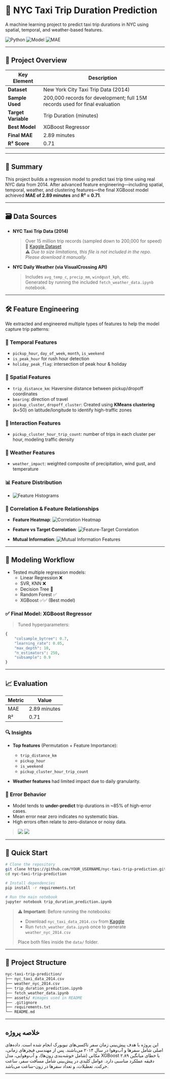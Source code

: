 
# 🚖 NYC Taxi Trip Duration Prediction

A machine learning project to predict taxi trip durations in NYC using spatial, temporal, and weather-based features.

![Python](https://img.shields.io/badge/Python-3.13-blue)
![Model](https://img.shields.io/badge/Model-XGBoost-green)
![MAE](https://img.shields.io/badge/MAE-2.89_min-lightgrey)

---

## 📌 Project Overview


| **Key Element**     | **Description**                                                                 |
|---------------------|---------------------------------------------------------------------------------|
| **Dataset**         | New York City Taxi Trip Data (2014) |
| **Sample Used**     | 200,000 records for development; full 15M records used for final evaluation    |
| **Target Variable** | Trip Duration (minutes)   |
| **Best Model**      | XGBoost Regressor    |
| **Final MAE**       | 2.89 minutes   |
| **R² Score**        | 0.71      |

---

## 🧠 Summary

This project builds a regression model to predict taxi trip time using real NYC data from 2014. After advanced feature engineering—including spatial, temporal, weather, and clustering features—the final XGBoost model achieved **MAE of 2.89 minutes** and **R² = 0.71**.

---

## 🗃️ Data Sources

- **NYC Taxi Trip Data (2014)**  
  > Over 15 million trip records (sampled down to 200,000 for speed)  
  🔗 [Kaggle Dataset](https://www.kaggle.com/datasets/kentonnlp/2014-new-york-city-taxi-trips)  
  ⚠️ *Due to size limitations, this file is not included in the repo. Please download it manually.*

- **NYC Daily Weather (via VisualCrossing API)**  
  > Includes `avg_temp_c`, `precip_mm`, `windgust_kph`, etc.  
  > Generated by running the included `fetch_weather_data.ipynb` notebook.

---

## 🛠️ Feature Engineering

We extracted and engineered multiple types of features to help the model capture trip patterns:

### 🔸 Temporal Features
- `pickup_hour`, `day_of_week`, `month`, `is_weekend`
- `is_peak_hour` for rush hour detection
- `holiday_peak_flag`: intersection of peak hour & holiday

### 🔸 Spatial Features
- `trip_distance_km`: Haversine distance between pickup/dropoff coordinates
- `bearing`: direction of travel
- `pickup_cluster`, `dropoff_cluster`:  Created using **KMeans clustering** (k=50) on latitude/longitude to identify high-traffic zones

### 🔸 Interaction Features
- `pickup_cluster_hour_trip_count`: number of trips in each cluster per hour, modeling traffic density

### 🔸 Weather Features
- `weather_impact`: weighted composite of precipitation, wind gust, and temperature

### 📊 Feature Distribution

- ![Feature Histograms](assets/feature_histograms.png)

### 🔗 Correlation & Feature Relationships

- **Feature Heatmap**:
  ![Correlation Heatmap](assets/correlation_heatmap.png)

- **Feature vs Target Correlation**:
  ![Feature-Target Correlation](assets/feature_target_correlation.png)

- **Mutual Information**:
  ![Mutual Information Features](assets/mi_features.png)



---

## 🧪 Modeling Workflow

- Tested multiple regression models:
  - Linear Regression ❌
  - SVR, KNN ❌
  - Decision Tree 🔸
  - Random Forest ✅
  - XGBoost ✅✅ (Best model)

### ✅ Final Model: XGBoost Regressor

> Tuned hyperparameters:

```python
{
    "colsample_bytree": 0.7,
    "learning_rate": 0.05,
    "max_depth": 10,
    "n_estimators": 250,
    "subsample": 0.9
}
````

---

## 📈 Evaluation

| Metric | Value        |
| ------ | ------------ |
| MAE    | 2.89 minutes |
| R²     | 0.71         |

### 🔍 Insights

* **Top features** (Permutation + Feature Importance):

  * `trip_distance_km`
  * `pickup_hour`
  * `is_weekend`
  * `pickup_cluster_hour_trip_count`
* **Weather features** had limited impact due to daily granularity.

### 🔧 Error Behavior

* Model tends to **under-predict** trip durations in \~85% of high-error cases.
* Mean error near zero indicates no systematic bias.
* High errors often relate to zero-distance or noisy data.

> ![](assets/feature_importance.png)
> ![](assets/error_distribution.png)

---

## 🚀 Quick Start

```bash
# Clone the repository
git clone https://github.com/YOUR_USERNAME/nyc-taxi-trip-prediction.git
cd nyc-taxi-trip-prediction

# Install dependencies
pip install -r requirements.txt

# Run the main notebook
jupyter notebook trip_duration_prediction.ipynb

```

> ⚠️ **Important:**
> Before running the notebooks:
> * Download `nyc_taxi_data_2014.csv` from [Kaggle](https://www.kaggle.com/datasets/kentonnlp/2014-new-york-city-taxi-trips)
> * Run `fetch_weather_data.ipynb` once to generate `weather_nyc_2014.csv`
>
> Place both files inside the `data/` folder.

---

## 📂 Project Structure

```bash
nyc-taxi-trip-prediction/
├── nyc_taxi_data_2014.csv
├── weather_nyc_2014.csv
├── trip_duration_prediction.ipynb
├── fetch_weather_data.ipynb
├── assets/ #images used in README
├── .gitignore
├── requirements.txt
└── README.md
```

---

## خلاصه پروژه

این پروژه با هدف پیش‌بینی زمان سفر تاکسی‌های نیویورک انجام شده است.
داده‌های اصلی شامل سفرها و آب‌وهوا در سال ۲۰۱۴ می‌باشند.
پس از مهندسی فیچرهای زمانی، مکانی (شامل خوشه‌بندی زون‌ها)، و آب‌وهوایی،
مدل XGBoost با خطای میانگین ۲.۸۹ دقیقه عملکرد مناسبی دارد.
عوامل کلیدی در پیش‌بینی شامل مسافت سفر، ساعت حرکت، تعطیلات، و تعداد سفرها در زون-ساعت می‌باشد.

---
